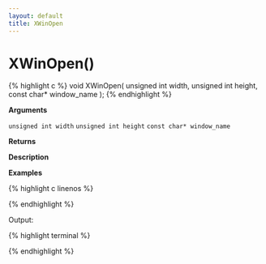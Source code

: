 ```yaml
---
layout: default
title: XWinOpen
---
```


# XWinOpen()

{% highlight c %}
void XWinOpen( unsigned int width, unsigned int height, const char* window_name );
{% endhighlight %}

**Arguments**

`unsigned int width`
`unsigned int height`
`const char* window_name`

**Returns**

**Description**

**Examples**

{% highlight c linenos %}

{% endhighlight %}

Output:

{% highlight terminal %}

{% endhighlight %}
